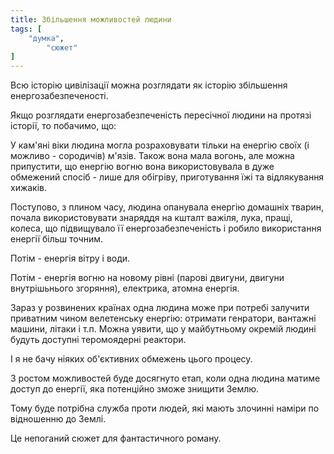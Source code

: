 ```yaml
---
title: Збільшення можливостей людини
tags: [ 
	"думка",
        "сюжет"
]
---
```


Всю історію цивілізації можна розглядати як історію збільшення енергозабезпеченості.

Якщо розглядати енергозабезпеченість пересічної людини на протязі історії, то побачимо, що:

У кам'яні віки людина могла розраховувати тільки на енергію своїх (і можливо - сородичів) м'язів. Також вона мала вогонь, 
але можна припустити, що енергію вогню вона використовувала в дуже обмежений спосіб - лише для обігріву, приготування їжі та відлякування хижаків.

Поступово, з плином часу, людина опанувала енергію домашніх тварин, почала використовувати знаряддя на кшталт важіля, лука, пращі, колеса, що 
підвищувало її енергозабезпеченість і робило використання енергії більш точним.

Потім - енергія вітру і води.

Потім - енергія вогню на новому рівні (парові двигуни, двигуни внутрішьнього згоряння), електрика, атомна енергія.

Зараз у розвинених країнах одна людина може при потребі залучити приватним чином велетенську енергію: отримати генратори, вантажні машини, літаки і т.п. 
Можна уявити, що у майбутньому окремій людині будуть доступні теромоядерні реактори.

І  я не бачу ніяких об'єктивних обмежень цього процесу.

З ростом можливостей буде досягнуто етап, коли одна людина матиме доступ до енергії, яка потенційно зможе знищити Землю.

Тому буде потрібна служба проти людей, які мають злочинні наміри по відношенню до Землі.

Це непоганий сюжет для фантастичного роману.